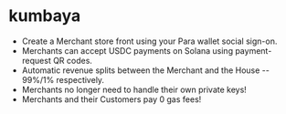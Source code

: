 # kumbaya

* Create a Merchant store front using your Para wallet social sign-on.
* Merchants can accept USDC payments on Solana using payment-request QR codes.
* Automatic revenue splits between the Merchant and the House -- 99%/1% respectively.
* Merchants no longer need to handle their own private keys!
* Merchants and their Customers pay 0 gas fees!